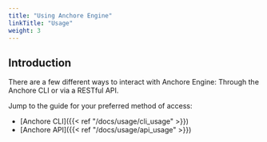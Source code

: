 ```yaml
---
title: "Using Anchore Engine"
linkTitle: "Usage"
weight: 3
---
```


## Introduction
There are a few different ways to interact with Anchore Engine: Through the Anchore CLI or via a RESTful API.

Jump to the guide for your preferred method of access:

- [Anchore CLI]({{< ref "/docs/usage/cli_usage" >}})
- [Anchore API]({{< ref "/docs/usage/api_usage" >}})
